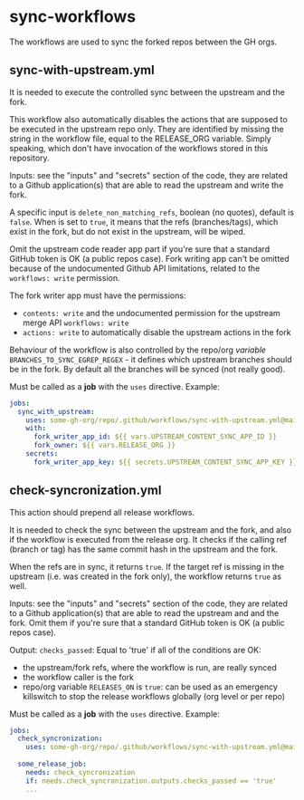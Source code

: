 # sync-workflows

The workflows are used to sync the forked repos between the GH orgs.

## sync-with-upstream.yml

It is needed to execute the controlled sync between the upstream and the fork.

This workflow also automatically disables the actions that are supposed to be executed in the upstream repo only. They are identified by missing the string in the workflow file, equal to the RELEASE_ORG variable. Simply speaking, which don't have invocation of the workflows stored in this repository.

Inputs: see the "inputs" and "secrets" section of the code, they are related to a Github application(s) that are able to read the upstream and write the fork.

A specific input is `delete_non_matching_refs`, boolean (no quotes), default is `false`. When is set to `true`, it means that the refs (branches/tags), which exist in the fork, but do not exist in the upstream, will be wiped.

Omit the upstream code reader app part if you're sure that a standard GitHub token is OK (a public repos case). Fork writing app can't be omitted because of the undocumented Github API limitations, related to the `workflows: write` permission.

The fork writer app must have the permissions: 
- `contents: write` and the undocumented permission for the upstream merge API `workflows: write`
- `actions: write` to automatically disable the upstream actions in the fork

Behaviour of the workflow is also controlled by the repo/org _variable_ `BRANCHES_TO_SYNC_EGREP_REGEX` - it defines which upstream branches should be in the fork. By default all the branches will be synced (not really good).

Must be called as a **job** with the `uses` directive. Example:

```yml
jobs:
  sync_with_upstream:
    uses: some-gh-org/repo/.github/workflows/sync-with-upstream.yml@main
    with:
      fork_writer_app_id: ${{ vars.UPSTREAM_CONTENT_SYNC_APP_ID }}
      fork_owner: ${{ vars.RELEASE_ORG }}
    secrets:
      fork_writer_app_key: ${{ secrets.UPSTREAM_CONTENT_SYNC_APP_KEY }}
```

## check-syncronization.yml

This action should prepend all release workflows.

It is needed to check the sync between the upstream and the fork, and also if the workflow is executed from the release org. It checks if the calling ref (branch or tag) has the same commit hash in the upstream and the fork.

When the refs are in sync, it returns `true`. If the target ref is missing in the upstream (i.e. was created in the fork only), the workflow returns `true` as well.

Inputs: see the "inputs" and "secrets" section of the code, they are related to a Github application(s) that are able to read the upstream and and the fork. Omit them if you're sure that a standard GitHub token is OK (a public repos case).

Output: `checks_passed`: Equal to 'true' if all of the conditions are OK:

- the upstream/fork refs, where the workflow is run, are really synced
- the workflow caller is the fork
- repo/org variable `RELEASES_ON` is `true`: can be used as an emergency killswitch to stop the release workflows globally (org level or per repo)

Must be called as a **job** with the `uses` directive. Example:

```yml
jobs:
  check_syncronization:
    uses: some-gh-org/repo/.github/workflows/sync-with-upstream.yml@main
  
  some_release_job:
    needs: check_syncronization
    if: needs.check_syncronization.outputs.checks_passed == 'true'
    ...
```
